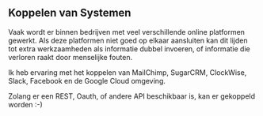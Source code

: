 ## Koppelen van Systemen

Vaak wordt er binnen bedrijven met veel verschillende online platformen gewerkt. Als deze platformen niet goed op elkaar aansluiten kan dit lijden tot extra werkzaamheden als informatie dubbel invoeren, of informatie die verloren raakt door menselijke fouten.

Ik heb ervaring met het koppelen van MailChimp, SugarCRM, ClockWise, Slack, Facebook en de Google Cloud omgeving.

Zolang er een REST, Oauth, of andere API beschikbaar is, kan er gekoppeld worden :-)